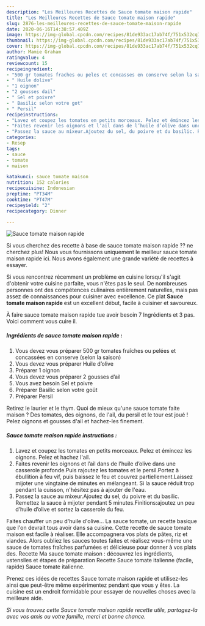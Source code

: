 ```yaml
---
description: "Les Meilleures Recettes de Sauce tomate maison rapide"
title: "Les Meilleures Recettes de Sauce tomate maison rapide"
slug: 2876-les-meilleures-recettes-de-sauce-tomate-maison-rapide
date: 2020-06-16T14:38:57.409Z
image: https://img-global.cpcdn.com/recipes/81de933ac17ab74f/751x532cq70/sauce-tomate-maison-rapide-photo-principale-de-la-recette.jpg
thumbnail: https://img-global.cpcdn.com/recipes/81de933ac17ab74f/751x532cq70/sauce-tomate-maison-rapide-photo-principale-de-la-recette.jpg
cover: https://img-global.cpcdn.com/recipes/81de933ac17ab74f/751x532cq70/sauce-tomate-maison-rapide-photo-principale-de-la-recette.jpg
author: Mamie Graham
ratingvalue: 4
reviewcount: 15
recipeingredient:
- "500 gr tomates fraches ou peles et concasses en conserve selon la saison"
- " Huile dolive"
- "1 oignon"
- "2 gousses dail"
- " Sel et poivre"
- " Basilic selon votre got"
- " Persil"
recipeinstructions:
- "Lavez et coupez les tomates en petits morceaux. Pelez et émincez les oignons. Pelez et hachez l&#39;ail."
- "Faites revenir les oignons et l’ail dans de l’huile d’olive dans une casserole profonde.Puis rajoutez les tomates et le persil.Portez à ébullition à feu vif, puis baissez le feu et couvrez partiellement.Laissez mijoter une vingtaine de minutes en mélangeant. Si la sauce réduit trop pendant la cuisson, n&#39;hésitez pas à ajouter de l&#39;eau."
- "Passez la sauce au mixeur.Ajoutez du sel, du poivre et du basilic. Remettez la sauce à mijoter pendant 5 minutes.Finitions:ajoutez un peu d’huile d’olive et sortez la casserole du feu."
categories:
- Resep
tags:
- sauce
- tomate
- maison

katakunci: sauce tomate maison 
nutrition: 152 calories
recipecuisine: Indonesian
preptime: "PT34M"
cooktime: "PT47M"
recipeyield: "2"
recipecategory: Dinner

---
```



![Sauce tomate maison rapide](https://img-global.cpcdn.com/recipes/81de933ac17ab74f/751x532cq70/sauce-tomate-maison-rapide-photo-principale-de-la-recette.jpg)

Si vous cherchez des recette à base de sauce tomate maison rapide ?? ne cherchez plus! Nous vous fournissons uniquement le meilleur sauce tomate maison rapide ici. Nous avons également une grande variété de recettes à essayer.

Si vous rencontrez récemment un problème en cuisine lorsqu'il s'agit d'obtenir votre cuisine parfaite, vous n'êtes pas le seul. De nombreuses personnes ont des compétences culinaires entièrement naturelles, mais pas assez de connaissances pour cuisiner avec excellence. Ce plat <strong> Sauce tomate maison rapide </strong> est un excellent début, facile à cuisiner et savoureux.

<!--inarticleads1-->

À faire sauce tomate maison rapide tue avoir besoin 7 Ingrédients et 3 pas. Voici comment vous cuire il.

##### Ingrédients de sauce tomate maison rapide :

1. Vous devez vous préparer 500 gr tomates fraîches ou pelées et concassées en conserve (selon la saison)
1. Vous devez vous préparer  Huile d’olive
1. Préparer 1 oignon
1. Vous devez vous préparer 2 gousses d’ail
1. Vous avez besoin  Sel et poivre
1. Préparer  Basilic selon votre goût
1. Préparer  Persil


Retirez le laurier et le thym. Quoi de mieux qu&#39;une sauce tomate faite maison ? Des tomates, des oignons, de l&#39;ail, du persil et le tour est joué ! Pelez oignons et gousses d&#39;ail et hachez-les finement. 

<!--inarticleads2-->

##### Sauce tomate maison rapide instructions :

1. Lavez et coupez les tomates en petits morceaux. Pelez et émincez les oignons. Pelez et hachez l&#39;ail.
1. Faites revenir les oignons et l’ail dans de l’huile d’olive dans une casserole profonde.Puis rajoutez les tomates et le persil.Portez à ébullition à feu vif, puis baissez le feu et couvrez partiellement.Laissez mijoter une vingtaine de minutes en mélangeant. Si la sauce réduit trop pendant la cuisson, n&#39;hésitez pas à ajouter de l&#39;eau.
1. Passez la sauce au mixeur.Ajoutez du sel, du poivre et du basilic. Remettez la sauce à mijoter pendant 5 minutes.Finitions:ajoutez un peu d’huile d’olive et sortez la casserole du feu.


Faites chauffer un peu d&#39;huile d&#39;olive… La sauce tomate, un recette basique que l&#39;on devrait tous avoir dans sa cuisine. Cette recette de sauce tomate maison est facile à réaliser. Elle accompagnera vos plats de pâtes, riz et viandes. Alors oubliez les sauces toutes faites et réalisez vous-même une sauce de tomates fraîches parfumées et délicieuse pour donner à vos plats des. Recette Ma sauce tomate maison : découvrez les ingrédients, ustensiles et étapes de préparation Recette Sauce tomate italienne (facile, rapide) Sauce tomate italienne. 

<!--inarticleads1-->

<p>
Prenez ces idées de recettes Sauce tomate maison rapide et utilisez-les ainsi que peut-être même expérimentez pendant que vous y êtes. La cuisine est un endroit formidable pour essayer de nouvelles choses avec la meilleure aide.
</p>

<p>
<i>Si vous trouvez cette Sauce tomate maison rapide recette utile, partagez-la avec vos amis ou votre famille, merci et bonne chance.</i>
</p>
